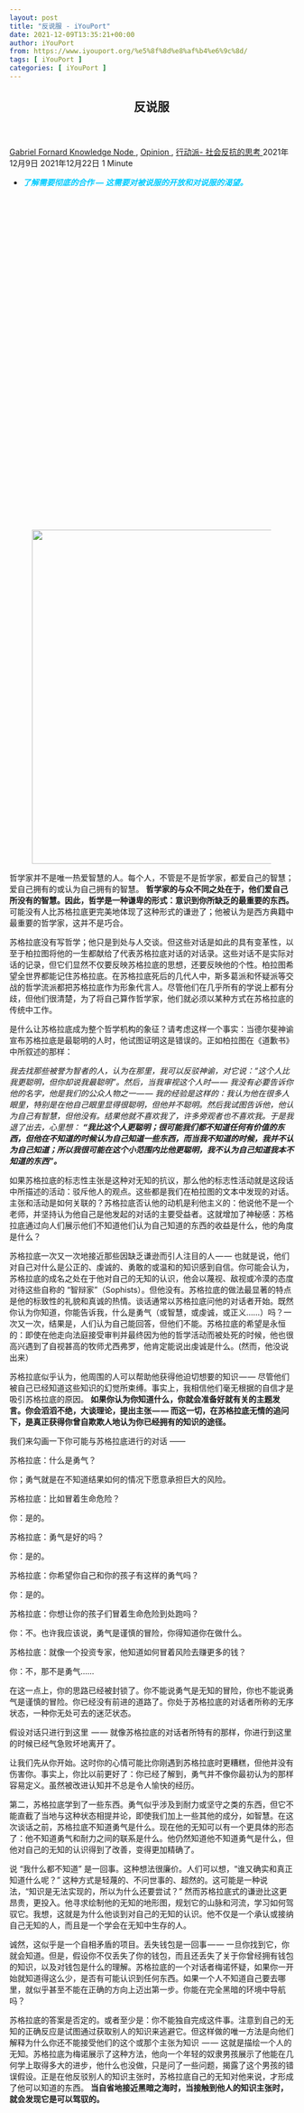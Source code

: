 ```yaml
---
layout: post
title: "反说服 - iYouPort"
date: 2021-12-09T13:35:21+00:00
author: iYouPort
from: https://www.iyouport.org/%e5%8f%8d%e8%af%b4%e6%9c%8d/
tags: [ iYouPort ]
categories: [ iYouPort ]
---
```


<article class="post-17465 post type-post status-publish format-standard has-post-thumbnail hentry category-knowledge-node category-opinion category-33 tag-convince tag-democracy tag-philosophy tag-socrates" id="post-17465">
 <header class="entry-header">
  <h1 class="entry-title">
   反说服
  </h1>
 </header>
 <div class="entry-meta">
  <span class="byline">
   <a href="https://www.iyouport.org/author/gabrielfornard/" rel="author" title="文章作者 Gabriel Fornard">
    Gabriel Fornard
   </a>
  </span>
  <span class="cat-links">
   <a href="https://www.iyouport.org/category/knowledge-node/" rel="category tag">
    Knowledge Node
   </a>
   ,
   <a href="https://www.iyouport.org/category/opinion/" rel="category tag">
    Opinion
   </a>
   ,
   <a href="https://www.iyouport.org/category/%e8%a1%8c%e5%8a%a8%e6%b4%be-%e7%a4%be%e4%bc%9a%e5%8f%8d%e6%8a%97%e7%9a%84%e6%80%9d%e8%80%83/" rel="category tag">
    行动派- 社会反抗的思考
   </a>
  </span>
  <span class="published-on">
   <time class="entry-date published" datetime="2021-12-09T21:35:21+08:00">
    2021年12月9日
   </time>
   <time class="updated" datetime="2021-12-22T21:39:57+08:00">
    2021年12月22日
   </time>
  </span>
  <span class="word-count">
   1 Minute
  </span>
 </div>
 <div class="entry-content">
  <ul>
   <li>
    <span style="color: #00ccff;">
     <em>
      <strong>
       了解需要彻底的合作 — 这需要对被说服的开放和对说服的渴望。
      </strong>
     </em>
    </span>
   </li>
  </ul>
  <div class="captioned-image-container">
   <figure>
    <a class="image-link image2 image2-592-728" href="https://i0.wp.com/cdn.substack.com/image/fetch/f_auto,q_auto:good,fl_progressive:steep/https%3A%2F%2Fbucketeer-e05bbc84-baa3-437e-9518-adb32be77984.s3.amazonaws.com%2Fpublic%2Fimages%2F2dd7453f-bbef-4492-9306-8c7dfb7c77a9_900x592.jpeg?ssl=1" rel="nofollow noopener" target="_blank">
     <img alt="" class="sizing-default aligncenter jetpack-lazy-image" data-attrs='{"src":"https://bucketeer-e05bbc84-baa3-437e-9518-adb32be77984.s3.amazonaws.com/public/images/2dd7453f-bbef-4492-9306-8c7dfb7c77a9_900x592.jpeg","fullscreen":null,"height":592,"width":900,"resizeWidth":null,"bytes":null,"alt":null,"title":null,"type":null,"href":null}' data-lazy-src="https://i2.wp.com/cdn.substack.com/image/fetch/w_1100,c_limit,f_auto,q_auto:good,fl_progressive:steep/https%3A%2F%2Fbucketeer-e05bbc84-baa3-437e-9518-adb32be77984.s3.amazonaws.com%2Fpublic%2Fimages%2F2dd7453f-bbef-4492-9306-8c7dfb7c77a9_900x592.jpeg?resize=728%2C592&amp;is-pending-load=1#038;ssl=1" data-recalc-dims="1" height="592" src="https://i2.wp.com/cdn.substack.com/image/fetch/w_1100,c_limit,f_auto,q_auto:good,fl_progressive:steep/https%3A%2F%2Fbucketeer-e05bbc84-baa3-437e-9518-adb32be77984.s3.amazonaws.com%2Fpublic%2Fimages%2F2dd7453f-bbef-4492-9306-8c7dfb7c77a9_900x592.jpeg?resize=728%2C592&amp;ssl=1" srcset="data:image/gif;base64,R0lGODlhAQABAIAAAAAAAP///yH5BAEAAAAALAAAAAABAAEAAAIBRAA7" width="728"/>
     <noscript>
      <img alt="" class="sizing-default aligncenter" data-attrs='{"src":"https://bucketeer-e05bbc84-baa3-437e-9518-adb32be77984.s3.amazonaws.com/public/images/2dd7453f-bbef-4492-9306-8c7dfb7c77a9_900x592.jpeg","fullscreen":null,"height":592,"width":900,"resizeWidth":null,"bytes":null,"alt":null,"title":null,"type":null,"href":null}' data-recalc-dims="1" height="592" src="https://i2.wp.com/cdn.substack.com/image/fetch/w_1100,c_limit,f_auto,q_auto:good,fl_progressive:steep/https%3A%2F%2Fbucketeer-e05bbc84-baa3-437e-9518-adb32be77984.s3.amazonaws.com%2Fpublic%2Fimages%2F2dd7453f-bbef-4492-9306-8c7dfb7c77a9_900x592.jpeg?resize=728%2C592&amp;ssl=1" width="728"/>
     </noscript>
    </a>
   </figure>
  </div>
  <p>
   哲学家并不是唯一热爱智慧的人。每个人，不管是不是哲学家，都爱自己的智慧；爱自己拥有的或认为自己拥有的智慧。
   <strong>
    哲学家的与众不同之处在于，他们爱自己所没有的智慧。因此，哲学是一种谦卑的形式：意识到你所缺乏的最重要的东西。
   </strong>
   可能没有人比苏格拉底更完美地体现了这种形式的谦逊了；他被认为是西方典籍中最重要的哲学家，这并不是巧合。
  </p>
  <p>
   苏格拉底没有写哲学；他只是到处与人交谈。但这些对话是如此的具有变革性，以至于柏拉图将他的一生都献给了代表苏格拉底对话的对话录。这些对话不是实际对话的记录，但它们显然不仅要反映苏格拉底的思想，还要反映他的个性。柏拉图希望全世界都能记住苏格拉底。在苏格拉底死后的几代人中，斯多葛派和怀疑派等交战的哲学流派都把苏格拉底作为形象代言人。尽管他们在几乎所有的学说上都有分歧，但他们很清楚，为了将自己算作哲学家，他们就必须以某种方式在苏格拉底的传统中工作。
  </p>
  <p>
   是什么让苏格拉底成为整个哲学机构的象征？请考虑这样一个事实：当德尔斐神谕宣布苏格拉底是最聪明的人时，他试图证明这是错误的。正如柏拉图在《道歉书》中所叙述的那样：
  </p>
  <p>
   <em>
    我去找那些被誉为智者的人，认为在那里，我可以反驳神谕，对它说：“这个人比我更聪明，但你却说我最聪明”。然后，当我审视这个人时 — — 我没有必要告诉你他的名字，他是我们的公众人物之一 — — 我的经验是这样的：我认为他在很多人眼里，特别是在他自己眼里显得很聪明，但他并不聪明。然后我试图告诉他，他认为自己有智慧，但他没有。结果他就不喜欢我了，许多旁观者也不喜欢我。于是我退了出去，心里想：
    <strong>
     “我比这个人更聪明；很可能我们都不知道任何有价值的东西，但他在不知道的时候认为自己知道一些东西，而当我不知道的时候，我并不认为自己知道；所以我很可能在这个小范围内比他更聪明，我不认为自己知道我本不知道的东西”。
    </strong>
   </em>
  </p>
  <p>
   如果苏格拉底的标志性主张是这种对无知的抗议，那么他的标志性活动就是这段话中所描述的活动：驳斥他人的观点。这些都是我们在柏拉图的文本中发现的对话。主张和活动是如何关联的？苏格拉底否认他的动机是利他主义的：他说他不是一个老师，并坚持认为他自己是他发起的对话的主要受益者。这就增加了神秘感：苏格拉底通过向人们展示他们不知道他们认为自己知道的东西的收益是什么，他的角度是什么？
  </p>
  <p>
   苏格拉底一次又一次地接近那些因缺乏谦逊而引人注目的人 — — 也就是说，他们对自己对什么是公正的、虔诚的、勇敢的或温和的知识感到自信。你可能会认为，苏格拉底的成名之处在于他对自己的无知的认识，他会以蔑视、敌视或冷漠的态度对待这些自称的 “智辩家”（Sophists）。但他没有。苏格拉底的做法最显著的特点是他的标致性的礼貌和真诚的热情。谈话通常以苏格拉底问他的对话者开始。既然你认为你知道，你能告诉我，什么是勇气（或智慧，或虔诚，或正义……）吗？一次又一次，结果是，人们认为自己能回答，但他们不能。苏格拉底的希望是永恒的：即使在他走向法庭接受审判并最终因为他的哲学活动而被处死的时候，他也很高兴遇到了自视甚高的牧师尤西弗罗，他肯定能说出虔诚是什么。(然而，他没说出来）
  </p>
  <p>
   苏格拉底似乎认为，他周围的人可以帮助他获得他迫切想要的知识 — — 尽管他们被自己已经知道这些知识的幻觉所束缚。事实上，我相信他们毫无根据的自信才是吸引苏格拉底的原因。
   <strong>
    如果你认为你知道什么，你就会准备好就有关的主题发言。你会滔滔不绝，大谈理论，提出主张 — — 而这一切，在苏格拉底无情的追问下，是真正获得你曾自欺欺人地认为你已经拥有的知识的途径。
   </strong>
  </p>
  <p>
   我们来勾画一下你可能与苏格拉底进行的对话 ——
  </p>
  <p>
   苏格拉底：什么是勇气？
  </p>
  <p>
   你；勇气就是在不知道结果如何的情况下愿意承担巨大的风险。
  </p>
  <p>
   苏格拉底：比如冒着生命危险？
  </p>
  <p>
   你：是的。
  </p>
  <p>
   苏格拉底：勇气是好的吗？
  </p>
  <p>
   你：是的。
  </p>
  <p>
   苏格拉底：你希望你自己和你的孩子有这样的勇气吗？
  </p>
  <p>
   你：是的。
  </p>
  <p>
   苏格拉底：你想让你的孩子们冒着生命危险到处跑吗？
  </p>
  <p>
   你：不。也许我应该说，勇气是谨慎的冒险，你得知道你在做什么。
  </p>
  <p>
   苏格拉底：就像一个投资专家，他知道如何冒着风险去赚更多的钱？
  </p>
  <p>
   你：不，那不是勇气……
  </p>
  <p>
   在这一点上，你的思路已经被封锁了。你不能说勇气是无知的冒险，你也不能说勇气是谨慎的冒险。你已经没有前进的道路了。你处于苏格拉底的对话者所称的无序状态，一种你无处可去的迷茫状态。
  </p>
  <p>
   假设对话只进行到这里  — — 就像苏格拉底的对话者所特有的那样，你进行到这里的时候已经气急败坏地离开了。
  </p>
  <p>
   让我们先从你开始。这时你的心情可能比你刚遇到苏格拉底时更糟糕，但他并没有伤害你。事实上，你比以前更好了：你已经了解到，勇气并不像你最初认为的那样容易定义。虽然被改进认知并不总是令人愉快的经历。
  </p>
  <p>
   第二，苏格拉底学到了一些东西。勇气似乎涉及到耐力或坚守之类的东西，但它不能直截了当地与这种状态相提并论，即使我们加上一些其他的成分，如智慧。在这次谈话之前，苏格拉底不知道勇气是什么。现在他的无知可以有一个更具体的形态了：他不知道勇气和耐力之间的联系是什么。他仍然知道他不知道勇气是什么，但他对自己的无知的认识得到了改善，变得更加精确了。
  </p>
  <p>
   说 “我什么都不知道” 是一回事。这种想法很廉价。人们可以想，“谁又确实和真正知道什么呢？” 这种方式是轻蔑的、不问世事的、超然的。这可能是一种说法，“知识是无法实现的，所以为什么还要尝试？” 然而苏格拉底式的谦逊比这更昂贵，更投入。他寻求绘制他的无知的地形图，规划它的山脉和河流，学习如何驾驭它。我想，这就是为什么他谈到对自己的无知的认识。他不仅是一个承认或接纳自己无知的人，而且是一个学会在无知中生存的人。
  </p>
  <p>
   诚然，这似乎是一个自相矛盾的项目。丢失钱包是一回事 — — 一旦你找到它，你就会知道。但是，假设你不仅丢失了你的钱包，而且还丢失了关于你曾经拥有钱包的知识，以及对钱包是什么的理解。苏格拉底的一个对话者梅诺怀疑，如果你一开始就知道得这么少，是否有可能认识到任何东西。如果一个人不知道自己要去哪里，就似乎甚至不能在正确的方向上迈出第一步。你能在完全黑暗的环境中导航吗？
  </p>
  <p>
   苏格拉底的答案是否定的。或者至少是：你不能独自完成这件事。注意到自己的无知的正确反应是试图通过获取别人的知识来逃避它。但这样做的唯一方法是向他们解释为什么你还不能接受他们的这个或那个主张为知识  — — 这就是描绘一个人的无知。苏格拉底为梅诺展示了这种方法，他向一个年轻的奴隶男孩展示了他能在几何学上取得多大的进步，他什么也没做，只是问了一些问题，揭露了这个男孩的错误假设。正是在他反驳别人的知识主张时，苏格拉底自己的无知对他来说，才形成了他可以知道的东西。
   <strong>
    当自省地接近黑暗之海时，当接触到他人的知识主张时，就会发现它是可以驾驭的。
   </strong>
  </p>
  <div class="captioned-image-container">
   <figure>
    <a class="image-link image2 image2-1067-728" href="https://i2.wp.com/cdn.substack.com/image/fetch/f_auto,q_auto:good,fl_progressive:steep/https%3A%2F%2Fbucketeer-e05bbc84-baa3-437e-9518-adb32be77984.s3.amazonaws.com%2Fpublic%2Fimages%2Ff6fded76-5589-4155-a623-ecedf119bfba_1067x1067.jpeg?ssl=1" rel="nofollow noopener" target="_blank">
     <img alt="" class="sizing-default aligncenter jetpack-lazy-image" data-attrs='{"src":"https://bucketeer-e05bbc84-baa3-437e-9518-adb32be77984.s3.amazonaws.com/public/images/f6fded76-5589-4155-a623-ecedf119bfba_1067x1067.jpeg","fullscreen":null,"height":1067,"width":1067,"resizeWidth":null,"bytes":null,"alt":null,"title":null,"type":null,"href":null}' data-lazy-src="https://i0.wp.com/cdn.substack.com/image/fetch/w_1100,c_limit,f_auto,q_auto:good,fl_progressive:steep/https%3A%2F%2Fbucketeer-e05bbc84-baa3-437e-9518-adb32be77984.s3.amazonaws.com%2Fpublic%2Fimages%2Ff6fded76-5589-4155-a623-ecedf119bfba_1067x1067.jpeg?resize=728%2C1067&amp;is-pending-load=1#038;ssl=1" data-recalc-dims="1" height="1067" src="https://i0.wp.com/cdn.substack.com/image/fetch/w_1100,c_limit,f_auto,q_auto:good,fl_progressive:steep/https%3A%2F%2Fbucketeer-e05bbc84-baa3-437e-9518-adb32be77984.s3.amazonaws.com%2Fpublic%2Fimages%2Ff6fded76-5589-4155-a623-ecedf119bfba_1067x1067.jpeg?resize=728%2C1067&amp;ssl=1" srcset="data:image/gif;base64,R0lGODlhAQABAIAAAAAAAP///yH5BAEAAAAALAAAAAABAAEAAAIBRAA7" width="728"/>
     <noscript>
      <img alt="" class="sizing-default aligncenter" data-attrs='{"src":"https://bucketeer-e05bbc84-baa3-437e-9518-adb32be77984.s3.amazonaws.com/public/images/f6fded76-5589-4155-a623-ecedf119bfba_1067x1067.jpeg","fullscreen":null,"height":1067,"width":1067,"resizeWidth":null,"bytes":null,"alt":null,"title":null,"type":null,"href":null}' data-recalc-dims="1" height="1067" src="https://i0.wp.com/cdn.substack.com/image/fetch/w_1100,c_limit,f_auto,q_auto:good,fl_progressive:steep/https%3A%2F%2Fbucketeer-e05bbc84-baa3-437e-9518-adb32be77984.s3.amazonaws.com%2Fpublic%2Fimages%2Ff6fded76-5589-4155-a623-ecedf119bfba_1067x1067.jpeg?resize=728%2C1067&amp;ssl=1" width="728"/>
     </noscript>
    </a>
   </figure>
  </div>
  <p>
   苏格拉底是一个不寻常的人。请看他对神谕的反应。大多数被可信赖的权威宣称有智慧的人都不会有反驳该权威的冲动。相反，他们沉浸在他们一生都渴望听到的对自己的美誉的荣耀之中。大多数人会把谈话引向自己有专长的领域；他们努力指正错误；他们有一种背景自信，认为自己牢牢掌握了基本知识。他们乐于把其他人  — — 那些有不同政治或宗教观点的人，或接受不同教育的人，或生活在世界不同地区的人 — — 视为无知的和无助的。他们渴望为自己所想的一切争取知识的地位。
  </p>
  <p>
   但苏格拉底并没有把这种差异作为鄙视或否定这个群体的理由，也就是大多数人（hoi polloi）。相反，他认为他和大多数人是天作之合。大多数人提出了主张，而苏格拉底驳斥了他们。大多数人认为需要拥有真理。而苏格拉底看到了获取谎言的危险。大多数人觉得自己充满了丰富的洞察力和杰出的思想。苏格拉底认为自己没有这些东西。没有大多数人的帮助，苏格拉底就没有什么可思考的。苏格拉底的需求感并没有逃脱他自己的注意。在泰阿泰德篇 (Theaetetus)中，他把自己描述成一种助产士 — — 自己没有知识，却参与 “接生” 大多数人的智慧结晶。
  </p>
  <p>
   苏格拉底认为追求知识是一个合作项目，涉及两个非常不同的角色。一个是你或我，或其他大多数人的代表，他们站出来提出一个大胆的主张；另一个是苏格拉底，或他的一个当代后裔，他质疑、审问、区分并要求澄清。这是我们现在仍在经常做的事  — — 作为哲学家，作为科学家，作为采访者，作为朋友，在 Twitter 和 Facebook 上以及在许多随意的个人谈话中。我们彼此间不断地相互试探，问：“鉴于X、Y、Z，你怎么能这么说？” 我们仍在试图通过反对、澄清和无法将某人所说的话当作知识的简单事实来理解彼此。我们如此自然地将自己组织成认知者/反对者的组合，以至于我们甚至没有注意到我们正生活在苏格拉底创造的世界中。他的影响范围是显著的。但同样引人注目的是实现这种影响的手段。
  </p>
  <p>
   然而，尽管有这样的影响，如今人们的许多方式正变得远离苏格拉底。
   <strong>
    我们的政治越来越多地以单边说服而不是合作探究为标志。如果像苏格拉底一样，你把知识看作是一个本质上的合作项目，你就不会在谈话中期望说服别人，就像你不会期望被说服一样。
   </strong>
   相比之下，如果你确实认为自己知道，你就会提前接受说服者的角色，并随时准备说服人们达成一致。如果争论失败，你可能会容忍分歧的状态  — — 但如果事情足够严重，你会通过奖励或惩罚来强制执行你的观点。苏格拉底的方法避开了说服的压力。同时，他也不容忍宽容。他的谦逊政治涉及到真正开放争议中的问题，其方式是任何一方都不允许关闭问题，不允许确定一个答案，除非对方做出同样的回答。
   <strong>
    相比之下，我们的当下的政治  — — 劝说、容忍、激励和惩罚 — — 是非常不探究的。
   </strong>
  </p>
  <p>
   柏拉图在斐多篇 (Phaedo)中描绘了苏格拉底的最后时刻。在他通过喝下毒芹来完成死刑判决之前，他提出了一系列关于灵魂不朽的论点。每一个论点都试图在前一个论点失败的基础上加以改进，向他周围的人表明他的死亡并不值得哀悼。尽管论证很精彩，很精炼，很详细，但他并没有说服他的对话者。可以说，他也没有说服读者。还可以说，他甚至没有设法说服自己。他死了，就像他活着的时候一样，无知和不停息地探究。⚪️
  </p>
  <div id="atatags-1611829871-61c3d3b528d74">
  </div>
  <div class="sharedaddy sd-sharing-enabled">
   <div class="robots-nocontent sd-block sd-social sd-social-icon sd-sharing">
    <h3 class="sd-title">
     共享此文章：
    </h3>
    <div class="sd-content">
     <ul>
      <li class="share-twitter">
       <a class="share-twitter sd-button share-icon no-text" data-shared="sharing-twitter-17465" href="https://www.iyouport.org/%e5%8f%8d%e8%af%b4%e6%9c%8d/?share=twitter" rel="nofollow noopener noreferrer" target="_blank" title="点击分享到Twitter">
        <span>
        </span>
        <span class="sharing-screen-reader-text">
         点击分享到Twitter（在新窗口中打开）
        </span>
       </a>
      </li>
      <li class="share-facebook">
       <a class="share-facebook sd-button share-icon no-text" data-shared="sharing-facebook-17465" href="https://www.iyouport.org/%e5%8f%8d%e8%af%b4%e6%9c%8d/?share=facebook" rel="nofollow noopener noreferrer" target="_blank" title="点击分享到 Facebook ">
        <span>
        </span>
        <span class="sharing-screen-reader-text">
         点击分享到 Facebook （在新窗口中打开）
        </span>
       </a>
      </li>
      <li class="share-end">
      </li>
     </ul>
    </div>
   </div>
  </div>
  <div class="sharedaddy sd-block sd-like jetpack-likes-widget-wrapper jetpack-likes-widget-unloaded" data-name="like-post-frame-161182987-17465-61c3d3b529808" data-src="https://widgets.wp.com/likes/#blog_id=161182987&amp;post_id=17465&amp;origin=www.iyouport.org&amp;obj_id=161182987-17465-61c3d3b529808" data-title="点赞或转载" id="like-post-wrapper-161182987-17465-61c3d3b529808">
   <h3 class="sd-title">
    赞过：
   </h3>
   <div class="likes-widget-placeholder post-likes-widget-placeholder" style="height: 55px;">
    <span class="button">
     <span>
      赞
     </span>
    </span>
    <span class="loading">
     正在加载……
    </span>
   </div>
   <span class="sd-text-color">
   </span>
   <a class="sd-link-color">
   </a>
  </div>
  <div class="jp-relatedposts" id="jp-relatedposts">
   <h3 class="jp-relatedposts-headline">
    <em>
     相关
    </em>
   </h3>
  </div>
 </div>
 <div class="entry-footer">
  <ul class="post-tags light-text">
   <li>
    Tagged
   </li>
   <li>
    <a href="https://www.iyouport.org/tag/convince/" rel="tag">
     Convince
    </a>
   </li>
   <li>
    <a href="https://www.iyouport.org/tag/democracy/" rel="tag">
     democracy
    </a>
   </li>
   <li>
    <a href="https://www.iyouport.org/tag/philosophy/" rel="tag">
     philosophy
    </a>
   </li>
   <li>
    <a href="https://www.iyouport.org/tag/socrates/" rel="tag">
     Socrates
    </a>
   </li>
  </ul>
 </div>
 <div class="entry-author-wrapper">
  <div class="site-posted-on">
   <strong>
    Published
   </strong>
   <time class="entry-date published" datetime="2021-12-09T21:35:21+08:00">
    2021年12月9日
   </time>
   <time class="updated" datetime="2021-12-22T21:39:57+08:00">
    2021年12月22日
   </time>
  </div>
 </div>
</article>

